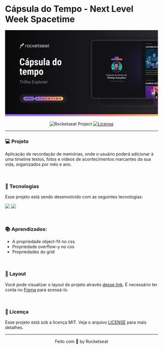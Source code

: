 # Cápsula do Tempo - Next Level Week Spacetime

<img src="./assets/thumbnail.png" />

<p align="center">
  <img src="https://img.shields.io/static/v1?label=Rocketseat&message=Education&color=8257e5&labelColor=202024" alt="Rocketseat Project" />
  <a href="LICENSE"><img  src="https://img.shields.io/static/v1?label=License&message=MIT&color=8257e5&labelColor=202024" alt="License"></a>
</p>

---

### 💻 Projeto

Aplicação de recordação de memórias, onde o usuário poderá adicionar à uma timeline textos, fotos e vídeos de acontecimentos marcantes da sua vida, organizados por mês e ano.

<br>

### 🚀 Tecnologias
Esse projeto está sendo desenvolvido com as seguintes tecnologias:

<img src="https://img.shields.io/static/v1?label=&message=HTML&color=orange&style=for-the-badge&logo=HTML5&logoColor=white"/> <img src="https://img.shields.io/static/v1?label=&message=CSS&color=blue&style=for-the-badge&logo=CSS3&logoColor=white"/>

<br>

### 📚 Aprendizados:

- A propriedade object-fit no css
- Propriedade overflow-y no css
- Propriedades do grid

<br>

###  🔖 Layout

Você pode visualizar o layout do projeto através [desse link](https://www.figma.com/file/KnAzTvAbsVlLrbeCcAikaO/C%C3%A1psula-do-tempo-%E2%80%A2-Trilha-Explorer-(Community)-(Copy)?type=design&node-id=306-3&t=5CDLRQvCYxth8eG6-0). É necessário ter conta no [Figma](https://figma.com) para acessá-lo.

<br>

### 📝 Licença

Esse projeto está sob a licença MIT. Veja o arquivo [LICENSE](LICENSE) para mais detalhes.

---

<p align="center">
  Feito com 💜 by Rocketseat
</p>
